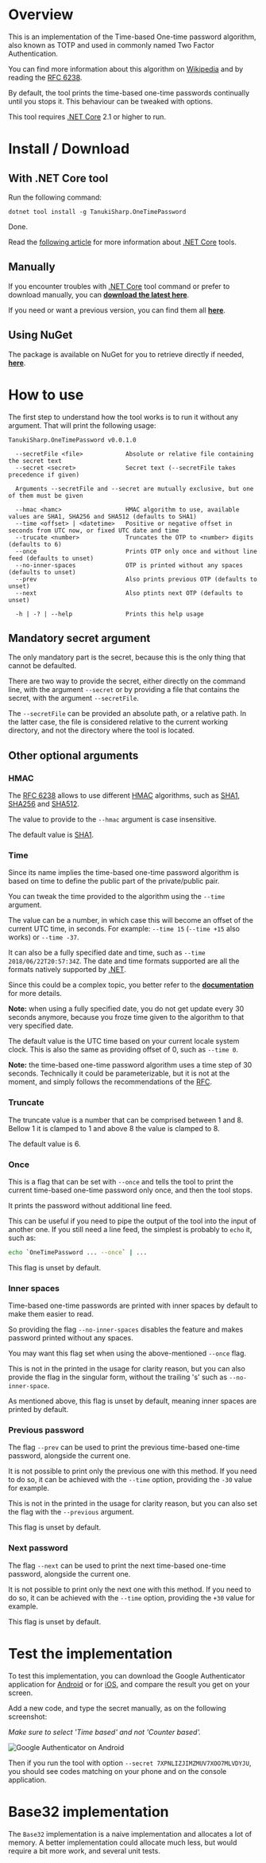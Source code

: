 # Overview

This is an implementation of the Time-based One-time password algorithm, also known as TOTP and used in commonly named Two Factor Authentication.

You can find more information about this algorithm on [Wikipedia][3] and by reading the [RFC 6238][4].

By default, the tool prints the time-based one-time passwords continually until you stops it. This behaviour can be tweaked with options.

This tool requires [.NET Core][11] 2.1 or higher to run.

# Install / Download

## With .NET Core tool

Run the following command:

```
dotnet tool install -g TanukiSharp.OneTimePassword
```

Done.

Read the [following article][10] for more information about [.NET Core][11] tools.

## Manually

If you encounter troubles with [.NET Core][11] tool command or prefer to download manually, you can **[download the latest here](https://raw.githubusercontent.com/TanukiSharp/OneTimePassword/master/Builds/TanukiSharp.OneTimePassword_0.0.1.zip)**.

If you need or want a previous version, you can find them all **[here](
https://github.com/TanukiSharp/OneTimePassword/tree/master/Builds)**.

## Using NuGet

The package is available on NuGet for you to retrieve directly if needed, **[here](https://www.nuget.org/packages/TanukiSharp.OneTimePassword/0.0.1)**.

# How to use

The first step to understand how the tool works is to run it without any argument. That will print the following usage:

```
TanukiSharp.OneTimePassword v0.0.1.0

  --secretFile <file>            Absolute or relative file containing the secret text
  --secret <secret>              Secret text (--secretFile takes precedence if given)

  Arguments --secretFile and --secret are mutually exclusive, but one of them must be given

  --hmac <hamc>                  HMAC algorithm to use, available values are SHA1, SHA256 and SHA512 (defaults to SHA1)
  --time <offset> | <datetime>   Positive or negative offset in seconds from UTC now, or fixed UTC date and time
  --trucate <number>             Truncates the OTP to <number> digits (defaults to 6)
  --once                         Prints OTP only once and without line feed (defaults to unset)
  --no-inner-spaces              OTP is printed without any spaces (defaults to unset)
  --prev                         Also prints previous OTP (defaults to unset)
  --next                         Also ptints next OTP (defaults to unset)

  -h | -? | --help               Prints this help usage
```

## Mandatory secret argument

The only mandatory part is the secret, because this is the only thing that cannot be defaulted.

There are two way to provide the secret, either directly on the command line, with the argument `--secret` or by providing a file that contains the secret, with the argument `--secretFile`.

The `--secretFile` can be provided an absolute path, or a relative path. In the latter case, the file is considered relative to the current working directory, and not the directory where the tool is located.

## Other optional arguments

### HMAC

The [RFC 6238][4] allows to use different [HMAC][5] algorithms, such as [SHA1][6], [SHA256][7] and [SHA512][7].

The value to provide to the `--hmac` argument is case insensitive.

The default value is [SHA1][6].

### Time

Since its name implies the time-based one-time password algorithm is based on time to define the public part of the private/public pair.

You can tweak the time provided to the algorithm using the `--time` argument.

The value can be a number, in which case this will become an offset of the current UTC time, in seconds. For example: `--time 15` (`--time +15` also works) or `--time -37`.

It can also be a fully specified date and time, such as `--time 2018/06/22T20:57:34Z`. The date and time formats supported are all the formats natively supported by [.NET][8].

Since this could be a complex topic, you better refer to the **[documentation][9]** for more details.

**Note:** when using a fully specified date, you do not get update every 30 seconds anymore, because you froze time given to the algorithm to that very specified date.

The default value is the UTC time based on your current locale system clock. This is also the same as providing offset of 0, such as `--time 0`.

**Note:** the time-based one-time password algorithm uses a time step of 30 seconds. Technically it could be parameterizable, but it is not at the moment, and simply follows the recommendations of the [RFC][4].

### Truncate

The truncate value is a number that can be comprised between 1 and 8. Bellow 1 it is clamped to 1 and above 8 the value is clamped to 8.

The default value is 6.

### Once

This is a flag that can be set with `--once` and tells the tool to print the current time-based one-time password only once, and then the tool stops.

It prints the password without additional line feed.

This can be useful if you need to pipe the output of the tool into the input of another one. If you still need a line feed, the simplest is probably to `echo` it, such as:

```bash
echo `OneTimePassword ... --once` | ...
```

This flag is unset by default.

### Inner spaces

Time-based one-time passwords are printed with inner spaces by default to make them easier to read.

So providing the flag `--no-inner-spaces` disables the feature and makes password printed without any spaces.

You may want this flag set when using the above-mentioned `--once` flag.

This is not in the printed in the usage for clarity reason, but you can also provide the flag in the singular form, without the trailing 's' such as `--no-inner-space`.

As mentioned above, this flag is unset by default, meaning inner spaces are printed by default.

### Previous password

The flag `--prev` can be used to print the previous time-based one-time password, alongside the current one.

It is not possible to print only the previous one with this method. If you need to do so, it can be achieved with the `--time` option, providing the `-30` value for example.

This is not in the printed in the usage for clarity reason, but you can also set the flag with the `--previous` argument.

This flag is unset by default.

### Next password

The flag `--next` can be used to print the next time-based one-time password, alongside the current one.

It is not possible to print only the next one with this method. If you need to do so, it can be achieved with the `--time` option, providing the `+30` value for example.

This flag is unset by default.

# Test the implementation

To test this implementation, you can download the Google Authenticator application for [Android][1] or for [iOS][2], and compare the result you get on your screen.

Add a new code, and type the secret manually, as on the following screenshot:

*Make sure to select 'Time based' and not 'Counter based'.*

![Google Authenticator on Android](cellphone_screenshot.png "Google Authenticator on Android")

Then if you run the tool with option `--secret 7XPNLIZJIMZMUV7XOO7MLVDYJU`, you should see codes matching on your phone and on the console application.

# Base32 implementation

The `Base32` implementation is a naive implementation and allocates a lot of memory.
A better implementation could allocate much less, but would require a bit more work, and several unit tests.

[1]: https://play.google.com/store/apps/details?id=com.google.android.apps.authenticator2
[2]: https://itunes.apple.com/us/app/google-authenticator/id388497605
[3]: https://en.wikipedia.org/wiki/One-time_password
[4]: https://tools.ietf.org/html/rfc6238
[5]: https://en.wikipedia.org/wiki/HMAC
[6]: https://en.wikipedia.org/wiki/SHA-1
[7]: https://en.wikipedia.org/wiki/SHA-2
[8]: https://www.microsoft.com/net/
[9]: https://docs.microsoft.com/en-us/dotnet/api/system.datetime.tryparse?view=netframework-4.7.2#System_DateTime_TryParse_System_String_System_DateTime__
[10]: https://docs.microsoft.com/en-us/dotnet/core/tools/global-tools
[11]: https://www.microsoft.com/net/learn/get-started
